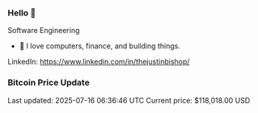 ### Hello 🤙  

Software Engineering

- 🔭 I love computers, finance, and building things.
  
LinkedIn: https://www.linkedin.com/in/thejustinbishop/  





















































































































































































































































































































































































































































































































































































































































































































































































































































### Bitcoin Price Update
Last updated: 2025-07-16 06:36:46 UTC
Current price: $118,018.00 USD
